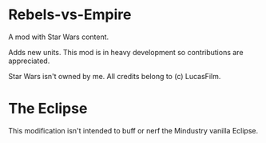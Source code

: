 # Rebels-vs-Empire
A mod with Star Wars content.

Adds new units. This mod is in heavy development so contributions are appreciated. 

Star Wars isn't owned by me. All credits belong to (c) LucasFilm.

# The Eclipse
This modification isn't intended to buff or nerf the Mindustry vanilla Eclipse.
